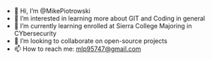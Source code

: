 - 👋 Hi, I’m @MikePiotrowski
- 👀 I’m interested in learning more about GIT and Coding in general
- 🌱 I’m currently learning enrolled at Sierra College Majoring in CYbersecurity
- 💞️ I’m looking to collaborate on open-source projects
- 📫 How to reach me: mlp95747@gmail.com

<!---
MikePiotrowski/MikePiotrowski is a ✨ special ✨ repository because its `README.md` (this file) appears on your GitHub profile.
You can click the Preview link to take a look at your changes.
--->

